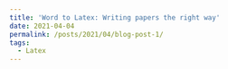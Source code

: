 ```yaml
---
title: 'Word to Latex: Writing papers the right way'
date: 2021-04-04
permalink: /posts/2021/04/blog-post-1/
tags:
  - Latex
---
```

